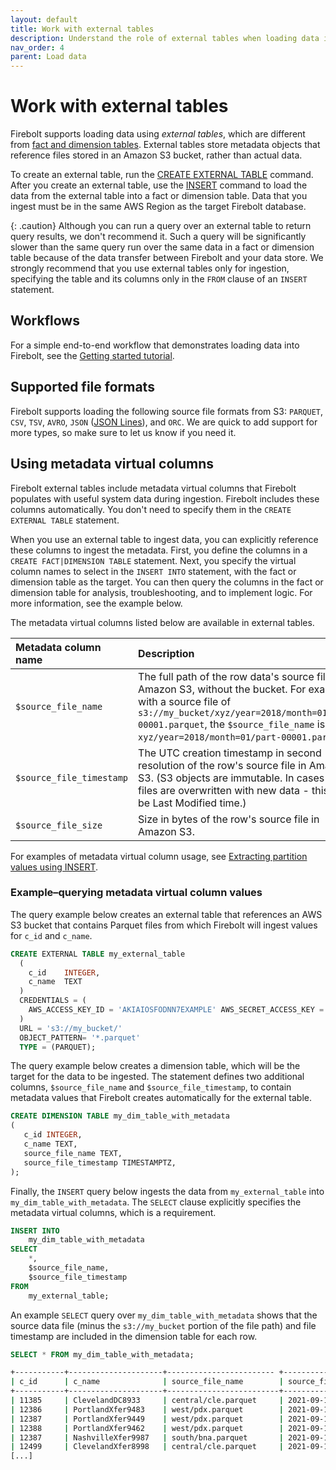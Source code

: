 ```yaml
---
layout: default
title: Work with external tables
description: Understand the role of external tables when loading data into Firebolt, and learn how to configure them to connect to your data lake.
nav_order: 4
parent: Load data
---
```


# Work with external tables

Firebolt supports loading data using *external tables*, which are different from [fact and dimension tables](../../Overview/working-with-tables/working-with-tables.md). External tables store metadata objects that reference files stored in an Amazon S3 bucket, rather than actual data.

To create an external table, run the [CREATE EXTERNAL TABLE](../../sql_reference/commands/data-definition/create-external-table.md) command. After you create an external table, use the [INSERT](../../sql_reference/commands/data-management/insert.md) command to load the data from the external table into a fact or dimension table. Data that you ingest must be in the same AWS Region as the target Firebolt database.

{: .caution}
Although you can run a query over an external table to return query results, we don't recommend it. Such a query will be significantly slower than the same query run over the same data in a fact or dimension table because of the data transfer between Firebolt and your data store. We strongly recommend that you use external tables only for ingestion, specifying the table and its columns only in the `FROM` clause of an `INSERT` statement.

## Workflows

For a simple end-to-end workflow that demonstrates loading data into Firebolt, see the [Getting started tutorial](../getting-started/index.md).  

<!-- 2. For a workflow that demonstrates incrementally loading data into Firebolt, see [Incrementally loading data with Airflow](incrementally-loading-data.md). -->

## Supported file formats

Firebolt supports loading the following source file formats from S3: `PARQUET`, `CSV`, `TSV`, `AVRO`, `JSON` ([JSON Lines](https://jsonlines.org/)), and `ORC`. We are quick to add support for more types, so make sure to let us know if you need it.

## Using metadata virtual columns

Firebolt external tables include metadata virtual columns that Firebolt populates with useful system data during ingestion. Firebolt includes these columns automatically. You don't need to specify them in the `CREATE EXTERNAL TABLE` statement.

When you use an external table to ingest data, you can explicitly reference these columns to ingest the metadata. First, you define the columns in a `CREATE FACT|DIMENSION TABLE` statement. Next, you specify the virtual column names to select in the `INSERT INTO` statement, with the fact or dimension table as the target. You can then query the columns in the fact or dimension table for analysis, troubleshooting, and to implement logic. For more information, see the example below.

The metadata virtual columns listed below are available in external tables.

| Metadata column name     | Description                                                                                                                                                                                                                                          | Data type   |
|:-------------------------|:-----------------------------------------------------------------------------------------------------------------------------------------------------------------------------------------------------------------------------------------------------|:------------|
| `$source_file_name`      | The full path of the row data's source file in Amazon S3, without the bucket. For example, with a source file of `s3://my_bucket/xyz/year=2018/month=01/part-00001.parquet`, the `$source_file_name` is `xyz/year=2018/month=01/part-00001.parquet`. | TEXT        |
| `$source_file_timestamp` | The UTC creation timestamp in second resolution of the row's source file in Amazon S3. (S3 objects are immutable. In cases where files are overwritten with new data - this will be Last Modified time.)                                             | TIMESTAMPTZ |
| `$source_file_size`      | Size in bytes of the row's source file in Amazon S3.                                                                                                                                                                                                 | BIGINT      |

For examples of metadata virtual column usage, see [Extracting partition values using INSERT](../../sql_reference/commands/data-management/insert.md#extracting-partition-values-using-insert).

### Example&ndash;querying metadata virtual column values

The query example below creates an external table that references an AWS S3 bucket that contains Parquet files from which Firebolt will ingest values for `c_id` and `c_name`.

```sql
CREATE EXTERNAL TABLE my_external_table
  (
    c_id    INTEGER,
    c_name  TEXT
  )
  CREDENTIALS = ( 
    AWS_ACCESS_KEY_ID = 'AKIAIOSFODNN7EXAMPLE' AWS_SECRET_ACCESS_KEY = 'wJalrXUtnFEMI/K7MDENG/bPxRfiCYEXAMPLEKEY'
  )
  URL = 's3://my_bucket/'
  OBJECT_PATTERN= '*.parquet'
  TYPE = (PARQUET);
```

The query example below creates a dimension table, which will be the target for the data to be ingested. The 
statement defines two additional columns, `$source_file_name` and `$source_file_timestamp`, to contain metadata values that Firebolt creates automatically for the external table.

```sql
CREATE DIMENSION TABLE my_dim_table_with_metadata
(
   c_id INTEGER,
   c_name TEXT,
   source_file_name TEXT,
   source_file_timestamp TIMESTAMPTZ,
);
```

Finally, the `INSERT` query below ingests the data from `my_external_table` into `my_dim_table_with_metadata`. The `SELECT` clause explicitly specifies the metadata virtual columns, which is a requirement.

```sql
INSERT INTO
    my_dim_table_with_metadata
SELECT
    *,
    $source_file_name,
    $source_file_timestamp
FROM
    my_external_table;
```

An example `SELECT` query over `my_dim_table_with_metadata` shows that the source data file (minus the `s3://my_bucket` portion of the file path) and file timestamp are included in the dimension table for each row.

```sql
SELECT * FROM my_dim_table_with_metadata;
```

```bash
+-----------+---------------------+------------------------ +------------------------+
| c_id      | c_name              | source_file_name        | source_file_timestamp  |
+-----------+---------------------+-------------------------+------------------------+
| 11385     | ClevelandDC8933     | central/cle.parquet     | 2021-09-10 10:32:03+00 |
| 12386     | PortlandXfer9483    | west/pdx.parquet        | 2021-09-10 10:32:04+00 |
| 12387     | PortlandXfer9449    | west/pdx.parquet        | 2021-09-10 10:32:04+00 |
| 12388     | PortlandXfer9462    | west/pdx.parquet        | 2021-09-10 10:32:04+00 |
| 12387     | NashvilleXfer9987   | south/bna.parquet       | 2021-09-10 10:33:01+00 |
| 12499     | ClevelandXfer8998   | central/cle.parquet     | 2021-09-10 10:32:03+00 |
[...]
```
